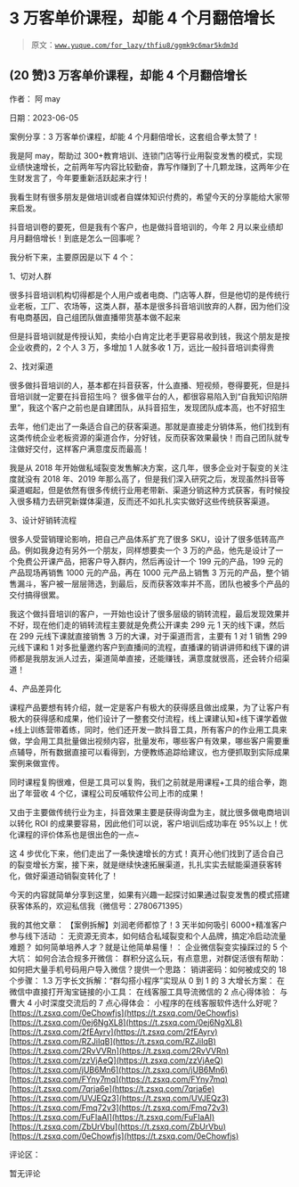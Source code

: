# 3 万客单价课程，却能 4 个月翻倍增长

> 原文：[`www.yuque.com/for_lazy/thfiu8/ggmk9c6mar5kdm3d`](https://www.yuque.com/for_lazy/thfiu8/ggmk9c6mar5kdm3d)



## (20 赞)3 万客单价课程，却能 4 个月翻倍增长 

作者： 阿 may 

日期：2023-06-05 

案例分享：3 万客单价课程，却能 4 个月翻倍增长，这套组合拳太赞了！ 

我是阿 may，帮助过 300+教育培训、连锁门店等行业用裂变发售的模式，实现业绩快速增长，之前两年写内容比较勤奋，靠写作赚到了十几颗龙珠，这两年少在生财发言了，今年要重新活跃起来才行！ 

我看生财有很多朋友是做培训或者自媒体知识付费的，希望今天的分享能给大家带来启发。 

抖音培训卷的要死，但是我有个客户，也是做抖音培训的，今年 2 月以来业绩却月月翻倍增长！到底是怎么一回事呢？ 

我分析下来，主要原因是以下 4 个： 

1、切对人群 

很多抖音培训机构切得都是个人用户或者电商、门店等人群，但是他切的是传统行业老板，工厂、农场等，这类人群，基本是很多抖音培训放弃的人群，因为他们没有电商基因，自己组团队做直播带货基本做不起来 

但是抖音培训就是传授认知，卖给小白肯定比老手更容易收到钱，我这个朋友是按企业收费的，2 个人 3 万，多增加 1 人就多收 1 万，远比一般抖音培训卖得贵 

2、找对渠道 

很多做抖音培训的人，基本都在抖音获客，什么直播、短视频，卷得要死，但是抖音培训就一定要在抖音招生吗？ 很多做平台的人，都很容易陷入到“自我知识陷阱里”，我这个客户之前也是自建团队，从抖音招生，发现团队成本高，也不好招生 

去年，他们走出了一条适合自己的获客渠道。那就是直接走分销体系，他们找到有这类传统企业老板资源的渠道合作，分好钱，反而获客效果最快！而自己团队就专注做好交付，这样客户满意度反而最高！ 

我是从 2018 年开始做私域裂变发售解决方案，这几年，很多企业对于裂变的关注度就没有 2018 年、2019 年那么高了，但是我们深入研究之后，发现虽然抖音等渠道崛起，但是依然有很多传统行业用老带新、渠道分销这种方式获客，有时候投入很多精力去研究新媒体渠道，反而还不如扎扎实实做好这些传统获客渠道。 

3、设计好销转流程 

很多人受营销理论影响，把自己产品体系扩充了很多 SKU，设计了很多低转高产品。例如我身边有另外一个朋友，同样想要卖一个 3 万的产品，他先是设计了一个免费公开课产品，把客户导入群内，然后再设计一个 199 元的产品，199 元的产品现场再销售 1000 元的产品，再在 1000 元产品上销售 3 万元的产品，整个销售漏斗，客户被一层层筛选，到最后，反而获客效率并不高，团队也被多个产品的交付搞得很累。 

我这个做抖音培训的客户，一开始也设计了很多层级的销转流程，最后发现效果并不好，现在他们走的销转流程主要就是免费公开课卖 299 元 1 天的线下课，然后在 299 元线下课就直接销售 3 万的大课，对于渠道而言，主要有 1 对 1 销售 299 元线下课和 1 对多批量邀约客户到直播间的流程，直播课的销讲讲师和线下课的讲师都是我朋友派人过去，渠道简单直接，还能赚钱，满意度就很高，还会转介绍渠道！ 

4、产品差异化 

课程产品要想有转介绍，就一定是客户有极大的获得感且做出成果，为了让客户有极大的获得感和成果，他们设计了一整套交付流程，线上课建认知+线下课学着做+线上训练营带着练，同时，他们还开发一款抖音工具，所有客户的作业用工具来做，学会用工具批量做出视频内容，批量发布，哪些客户有效果，哪些客户需要重点辅导，所有数据直接可以看得到，方便教练追踪给建议，也方便抓取到实际成果案例来做宣传。 

同时课程复购很难，但是工具可以复购，我们之前就是用课程+工具的组合拳，跑出了年营收 4 个亿，课程公司反哺软件公司上市的成果！ 

又由于主要做传统行业为主，抖音效果主要是获得询盘为主，就比很多做电商培训以转化 ROI 的成果要容易，因此他们可以说，客户培训后成功率在 95%以上！优化课程的评价体系也是很出色的一点~ 

这 4 步优化下来，他们走出了一条快速增长的方式！真开心他们找到了适合自己的裂变增长方案，接下来，就是继续快速拓展渠道，扎扎实实去赋能渠道获客转化，做好渠道动销裂变转化了！ 

今天的内容就简单分享到这里，如果有兴趣一起探讨如果通过裂变发售的模式搭建获客体系的，欢迎私信我（微信号：2780671395） 

我的其他文章： 【案例拆解】刘润老师都惊了！3 天半如何吸引 6000+精准客户参与线下活动 ： 无资源无资本，如何结合私域裂变和个人品牌，搞定冷启动流量难题？ 如何简单培养人才？就是让他简单易懂！： 企业微信裂变实操踩过的 5 个大坑： 如何合法合规多开微信： 群积分这么玩，有点意思，对群促活很有帮助： 如何把大量手机号码用户导入微信？提供一个思路： 销讲密码：如何被成交的 18 个步骤： 1.3 万字长文拆解：“群勾搭小程序”实现从 0 到 1 的 3 大增长方案： 在微信中直接打开淘宝链接的小工具： 在线客服工具导流微信的 2 点心得体验： 与曹大 4 小时深度交流后的 7 点心得体会： 小程序的在线客服软件选什么好呢？ [https://t.zsxq.com/0eChowfjs](https://t.zsxq.com/0eChowfjs)[https://t.zsxq.com/0ej6NgXL8](https://t.zsxq.com/0ej6NgXL8)[https://t.zsxq.com/2fEAyrv](https://t.zsxq.com/2fEAyrv)[https://t.zsxq.com/RZJiIqB](https://t.zsxq.com/RZJiIqB)[https://t.zsxq.com/2RvVVRn](https://t.zsxq.com/2RvVVRn)[https://t.zsxq.com/zzVjAeQ](https://t.zsxq.com/zzVjAeQ)[https://t.zsxq.com/jUB6Mn6](https://t.zsxq.com/jUB6Mn6)[https://t.zsxq.com/FYny7mq](https://t.zsxq.com/FYny7mq)[https://t.zsxq.com/7qrja6e](https://t.zsxq.com/7qrja6e)[https://t.zsxq.com/UVJEQz3](https://t.zsxq.com/UVJEQz3)[https://t.zsxq.com/Fmq72v3](https://t.zsxq.com/Fmq72v3)[https://t.zsxq.com/FuFIaAI](https://t.zsxq.com/FuFIaAI)[https://t.zsxq.com/ZbUrVbu](https://t.zsxq.com/ZbUrVbu)[https://t.zsxq.com/0eChowfjs](https://t.zsxq.com/0eChowfjs) 

评论区： 

暂无评论